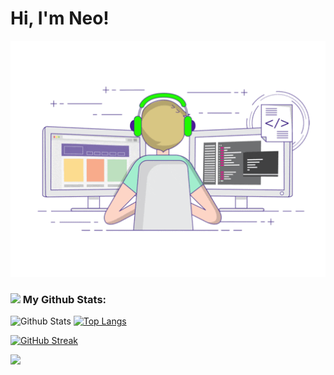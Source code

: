 <h1>Hi, I'm Neo!</h1>


<p align="center">
  <a href="https://www.Matrix-The-One.com"><img src="slack-off.gif" alt="摸鱼"></a>
</p>

### <img src='https://media1.giphy.com/media/du3J3cXyzhj75IOgvA/giphy.gif?cid=ecf05e47x2g034i9pzwtzzsd3xgg2w9nr94t4tflbbgo3008&rid=giphy.gif' width='25px'> My Github Stats:
![Github Stats](https://github-readme-stats.vercel.app/api?username=Matrix-The-One&show_icons=true&title_color=ffc857&icon_color=8ac926&text_color=daf7dc&bg_color=151515&hide=issues&count_private=true&include_all_commits=true)
[![Top Langs](https://github-readme-stats.vercel.app/api/top-langs/?username=Matrix-The-One&layout=compact&text_color=daf7dc&bg_color=151515&hide=css,html,php)](https://github.com/anuraghazra/github-readme-stats)

[![GitHub Streak](https://github-readme-streak-stats.herokuapp.com/?user=Matrix-The-One&theme=dark)](https://git.io/streak-stats)

<a href="https://github.com/Matrix-The-One">
  <img src="https://activity-graph.herokuapp.com/graph?username=Matrix-The-One&theme=react-dark&hide_border=true">
</a>

<!--
**Matrix-The-One/Matrix-The-One** is a ✨ _special_ ✨ repository because its `README.md` (this file) appears on your GitHub profile.

Here are some ideas to get you started:

- 🔭 I’m currently working on ...
- 🌱 I’m currently learning ...
- 👯 I’m looking to collaborate on ...
- 🤔 I’m looking for help with ...
- 💬 Ask me about ...
- 📫 How to reach me: ...
- 😄 Pronouns: ...
- ⚡ Fun fact: ...
-->
